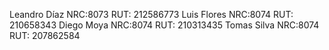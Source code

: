Leandro Díaz  NRC:8073 RUT: 212586773
Luis Flores		NRC:8074 RUT: 210658343
Diego Moya		NRC:8074 RUT: 210313435
Tomas Silva 	NRC:8074 RUT: 207862584
